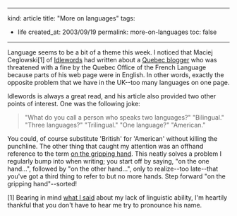 -----
kind: article
title: "More on languages"
tags:
- life
created_at: 2003/09/19
permalink: more-on-languages
toc: false
-----

<p>Language seems to be a bit of a theme this week. I noticed that Maciej Ceglowski[1] of <a href="http://www.idlewords.com">Idlewords</a> had written about a <a href="http://www.idlewords.com/weblog.09.2003.html#282">Quebec blogger</a> who was threatened with a fine by the Quebec Office of the French Language because parts of his web page were in English. In other words, exactly the opposite problem that we have in the UK--too many languages on one page.</p>

<p>Idlewords is always a great read, and his article also provided two other points of interest. One was the following joke:</p>

<blockquote>
<p>
"What do you call a person who speaks two languages?"
"Bilingual."
"Three languages?"
"Trilingual."
"One language?"
"American."
</p>
</blockquote>

<p>You could, of course substitute 'British' for 'American' without killing the punchline. The other thing that caught my attention was an offhand reference to the term <a href="http://info.astrian.net/jargon/terms/o/on_the_gripping_hand.html">on the gripping hand</a>. This neatly solves a problem I regularly bump into when writing; you start off by saying, "on the one hand...", followed by "on the other hand...", only to realize--too late--that you've got a third thing to refer to but no more hands. Step forward "on the gripping hand"--sorted!</p>

<p>[1] Bearing in mind <a href="http://www.rousette.org.uk/blog/archives/language-is-a-virus/">what I said</a> about my lack of linguistic ability, I'm heartily thankful that you don't have to hear me try to pronounce his name.</p>



